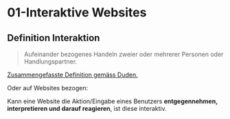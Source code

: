 # 01-Interaktive Websites

## Definition Interaktion

> Aufeinander bezogenes Handeln zweier oder mehrerer Personen oder Handlungspartner.

[Zusammengefasste Definition gemäss Duden.](http://www.duden.de/rechtschreibung/Interaktion)

Oder auf Websites bezogen:

Kann eine Website die Aktion/Eingabe eines Benutzers **entgegennehmen, interpretieren und darauf reagieren**, ist diese interaktiv.


